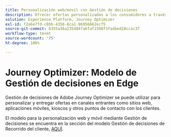 ```yaml
---
title: Personalización web/móvil con Gestión de decisiones
description: Ofrecer ofertas personalizadas a los consumidores a través de canales, incluidos quioscos y experiencias asistidas por agentes.
solution: Experience Platform, Journey Optimizer
exl-id: f2a6e7fd-c8bb-4356-8ca1-96956662ecf5
source-git-commit: 8355a36a235d847a6faf2398f3fadbed28ccac37
workflow-type: tm+mt
source-wordcount: '75'
ht-degree: 100%

---
```


# Journey Optimizer: Modelo de Gestión de decisiones en Edge

Gestión de decisiones de Adobe Journey Optimizer se puede utilizar para personalizar y entregar ofertas en canales entrantes como sitios web, aplicaciones móviles, kioscos y otros puntos de contacto con los clientes.

El modelo para la personalización web y móvil mediante Gestión de decisiones se encuentra en la sección del modelo Gestión de decisiones de Recorrido del cliente, [AQUÍ](../customer-journeys/decision_management/decision-management-edge.md).
